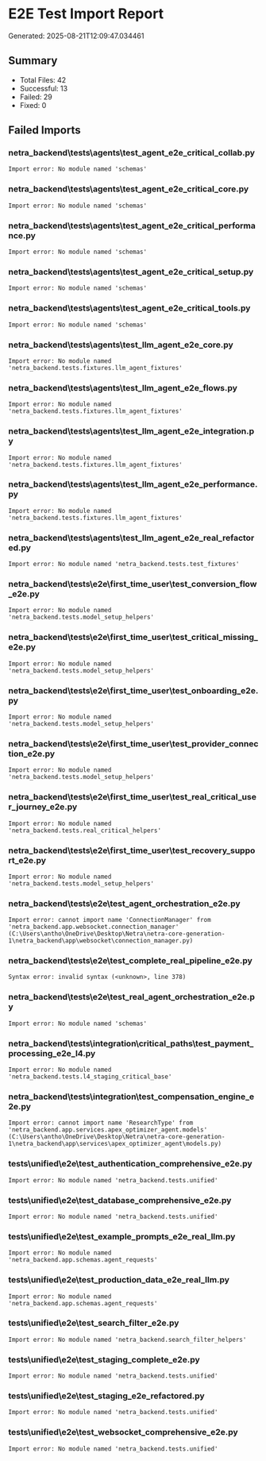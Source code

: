# E2E Test Import Report

Generated: 2025-08-21T12:09:47.034461

## Summary

- Total Files: 42
- Successful: 13
- Failed: 29
- Fixed: 0

## Failed Imports

### netra_backend\tests\agents\test_agent_e2e_critical_collab.py
```
Import error: No module named 'schemas'
```

### netra_backend\tests\agents\test_agent_e2e_critical_core.py
```
Import error: No module named 'schemas'
```

### netra_backend\tests\agents\test_agent_e2e_critical_performance.py
```
Import error: No module named 'schemas'
```

### netra_backend\tests\agents\test_agent_e2e_critical_setup.py
```
Import error: No module named 'schemas'
```

### netra_backend\tests\agents\test_agent_e2e_critical_tools.py
```
Import error: No module named 'schemas'
```

### netra_backend\tests\agents\test_llm_agent_e2e_core.py
```
Import error: No module named 'netra_backend.tests.fixtures.llm_agent_fixtures'
```

### netra_backend\tests\agents\test_llm_agent_e2e_flows.py
```
Import error: No module named 'netra_backend.tests.fixtures.llm_agent_fixtures'
```

### netra_backend\tests\agents\test_llm_agent_e2e_integration.py
```
Import error: No module named 'netra_backend.tests.fixtures.llm_agent_fixtures'
```

### netra_backend\tests\agents\test_llm_agent_e2e_performance.py
```
Import error: No module named 'netra_backend.tests.fixtures.llm_agent_fixtures'
```

### netra_backend\tests\agents\test_llm_agent_e2e_real_refactored.py
```
Import error: No module named 'netra_backend.tests.test_fixtures'
```

### netra_backend\tests\e2e\first_time_user\test_conversion_flow_e2e.py
```
Import error: No module named 'netra_backend.tests.model_setup_helpers'
```

### netra_backend\tests\e2e\first_time_user\test_critical_missing_e2e.py
```
Import error: No module named 'netra_backend.tests.model_setup_helpers'
```

### netra_backend\tests\e2e\first_time_user\test_onboarding_e2e.py
```
Import error: No module named 'netra_backend.tests.model_setup_helpers'
```

### netra_backend\tests\e2e\first_time_user\test_provider_connection_e2e.py
```
Import error: No module named 'netra_backend.tests.model_setup_helpers'
```

### netra_backend\tests\e2e\first_time_user\test_real_critical_user_journey_e2e.py
```
Import error: No module named 'netra_backend.tests.real_critical_helpers'
```

### netra_backend\tests\e2e\first_time_user\test_recovery_support_e2e.py
```
Import error: No module named 'netra_backend.tests.model_setup_helpers'
```

### netra_backend\tests\e2e\test_agent_orchestration_e2e.py
```
Import error: cannot import name 'ConnectionManager' from 'netra_backend.app.websocket.connection_manager' (C:\Users\antho\OneDrive\Desktop\Netra\netra-core-generation-1\netra_backend\app\websocket\connection_manager.py)
```

### netra_backend\tests\e2e\test_complete_real_pipeline_e2e.py
```
Syntax error: invalid syntax (<unknown>, line 378)
```

### netra_backend\tests\e2e\test_real_agent_orchestration_e2e.py
```
Import error: No module named 'schemas'
```

### netra_backend\tests\integration\critical_paths\test_payment_processing_e2e_l4.py
```
Import error: No module named 'netra_backend.tests.l4_staging_critical_base'
```

### netra_backend\tests\integration\test_compensation_engine_e2e.py
```
Import error: cannot import name 'ResearchType' from 'netra_backend.app.services.apex_optimizer_agent.models' (C:\Users\antho\OneDrive\Desktop\Netra\netra-core-generation-1\netra_backend\app\services\apex_optimizer_agent\models.py)
```

### tests\unified\e2e\test_authentication_comprehensive_e2e.py
```
Import error: No module named 'netra_backend.tests.unified'
```

### tests\unified\e2e\test_database_comprehensive_e2e.py
```
Import error: No module named 'netra_backend.tests.unified'
```

### tests\unified\e2e\test_example_prompts_e2e_real_llm.py
```
Import error: No module named 'netra_backend.app.schemas.agent_requests'
```

### tests\unified\e2e\test_production_data_e2e_real_llm.py
```
Import error: No module named 'netra_backend.app.schemas.agent_requests'
```

### tests\unified\e2e\test_search_filter_e2e.py
```
Import error: No module named 'netra_backend.search_filter_helpers'
```

### tests\unified\e2e\test_staging_complete_e2e.py
```
Import error: No module named 'netra_backend.tests.unified'
```

### tests\unified\e2e\test_staging_e2e_refactored.py
```
Import error: No module named 'netra_backend.tests.unified'
```

### tests\unified\e2e\test_websocket_comprehensive_e2e.py
```
Import error: No module named 'netra_backend.tests.unified'
```

